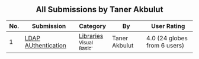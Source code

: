 ﻿<div align="center">

## All Submissions by Taner Akbulut

</div>

No.  | Submission | Category | By   | User Rating
---- | ---------- | -------- | ---- | -----------
1 | [LDAP AUthentication<br />](https://github.com/Planet-Source-Code/taner-akbulut-ldap-authentication__1-58689) | [Libraries<br /><sup>Visual Basic</sup>](../ByCategory/libraries__1-49.md) | Taner Akbulut | 4.0 (24 globes from 6 users)
